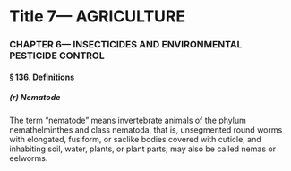 
# Title 7— AGRICULTURE
### CHAPTER 6— INSECTICIDES AND ENVIRONMENTAL PESTICIDE CONTROL
#### § 136. Definitions
##### (r) Nematode

The term “nematode” means invertebrate animals of the phylum nemathelminthes and class nematoda, that is, unsegmented round worms with elongated, fusiform, or saclike bodies covered with cuticle, and inhabiting soil, water, plants, or plant parts; may also be called nemas or eelworms.
